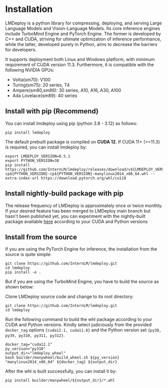 # Installation

LMDeploy is a python library for compressing, deploying, and serving Large Language Models and Vision-Language Models.
Its core inference engines include TurboMind Engine and PyTorch Engine. The former is developed by C++ and CUDA, striving for ultimate optimization of inference performance, while the latter, developed purely in Python, aims to decrease the barriers for developers.

It supports deployment both Linux and Windows platform, with minimum requirement of CUDA version 11.3. Furthermore, it is compatible with the following NVIDIA GPUs:

- Volta(sm70): V100
- Turing(sm75): 20 series, T4
- Ampere(sm80,sm86): 30 series, A10, A16, A30, A100
- Ada Lovelace(sm89): 40 series

## Install with pip (Recommend)

You can install lmdeploy using pip (python 3.8 - 3.12) as follows:

```shell
pip install lmdeploy
```

The default prebuilt package is compiled on **CUDA 12**. If CUDA 11+ (>=11.3) is required, you can install lmdeploy by:

```shell
export LMDEPLOY_VERSION=0.5.1
export PYTHON_VERSION=38
pip install https://github.com/InternLM/lmdeploy/releases/download/v${LMDEPLOY_VERSION}/lmdeploy-${LMDEPLOY_VERSION}+cu118-cp${PYTHON_VERSION}-cp${PYTHON_VERSION}-manylinux2014_x86_64.whl --extra-index-url https://download.pytorch.org/whl/cu118
```

## Install nightly-build package with pip

The release frequency of LMDeploy is approximately once or twice monthly. If your desired feature has been merged to LMDeploy main branch but hasn't been published yet, you can experiment with the nightly-built package available [here](https://github.com/zhyncs/lmdeploy-build) according to your CUDA and Python versions

## Install from the source

If you are using the PyTorch Engine for inference, the installation from the source is quite simple:

```shell
git clone https://github.com/InternLM/lmdeploy.git
cd lmdeploy
pip install -e .
```

But if you are using the TurboMind Engine, you have to build the source as shown below:

Clone LMDeploy source code and change to its root directory:

```shell
git clone https://github.com/InternLM/lmdeploy.git
cd lmdeploy
```

Run the following command to build the whl package according to your CUDA and Python versions.
Kindly select judiciously from the provided `docker_tag` options `{cuda12.1, cuda11.8}` and the Python version set `{py38, py39, py310, py311, py312}`.

```shell
docker_tag="cuda12.1"
py_version="py310"
output_dir="lmdeploy_wheel"
bash builder/manywheel/build_wheel.sh ${py_version} "manylinux2014_x86_64" ${docker_tag} ${output_dir}
```

After the whl is built successfully, you can install it by:

```shell
pip install builder/manywheel/${output_dir}/*.whl
```
